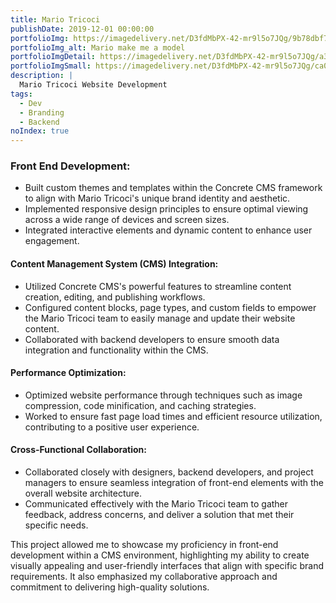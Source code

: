 ```yaml
---
title: Mario Tricoci
publishDate: 2019-12-01 00:00:00
portfolioImg: https://imagedelivery.net/D3fdMbPX-42-mr9l5o7JQg/9b78dbf7-e217-44f7-8431-ab489b981500/public
portfolioImg_alt: Mario make me a model
portfolioImgDetail: https://imagedelivery.net/D3fdMbPX-42-mr9l5o7JQg/a3544be0-125f-40a7-7b25-03d8b684dc00/public
portfolioImgSmall: https://imagedelivery.net/D3fdMbPX-42-mr9l5o7JQg/ca055290-14c4-4f23-6a88-10f5d0e43400/public
description: |
  Mario Tricoci Website Development
tags:
  - Dev
  - Branding
  - Backend
noIndex: true
---
```


### Front End Development:

- Built custom themes and templates within the Concrete CMS framework to align with Mario Tricoci's unique brand identity and aesthetic.
- Implemented responsive design principles to ensure optimal viewing across a wide range of devices and screen sizes.
- Integrated interactive elements and dynamic content to enhance user engagement.

#### Content Management System (CMS) Integration:

- Utilized Concrete CMS's powerful features to streamline content creation, editing, and publishing workflows.
- Configured content blocks, page types, and custom fields to empower the Mario Tricoci team to easily manage and update their website content.
- Collaborated with backend developers to ensure smooth data integration and functionality within the CMS.

#### Performance Optimization:

- Optimized website performance through techniques such as image compression, code minification, and caching strategies.
- Worked to ensure fast page load times and efficient resource utilization, contributing to a positive user experience.

#### Cross-Functional Collaboration:

- Collaborated closely with designers, backend developers, and project managers to ensure seamless integration of front-end elements with the overall website architecture.
- Communicated effectively with the Mario Tricoci team to gather feedback, address concerns, and deliver a solution that met their specific needs.

This project allowed me to showcase my proficiency in front-end development within a CMS environment, highlighting my ability to create visually appealing and user-friendly interfaces that align with specific brand requirements. It also emphasized my collaborative approach and commitment to delivering high-quality solutions.
